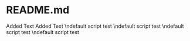 # README.md

Added Text
Added Text
\ndefault script test
\ndefault script test
\ndefault script test
\ndefault script test
